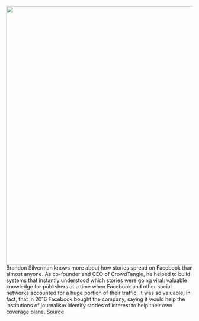 <img src='https://cdn.vox-cdn.com/thumbor/aHwsGDQoI7BVSGCoNJ11TUwDc8s=/0x0:2040x1360/1200x800/filters:focal(857x517:1183x843)/cdn.vox-cdn.com/uploads/chorus_image/image/70608703/VRG_Illo_STK010_K_Radtke_Ukraine_laptop.0.jpg' width='700px' /><br/>
Brandon Silverman knows more about how stories spread on Facebook than almost anyone. As co-founder and CEO of CrowdTangle, he helped to build systems that instantly understood which stories were going viral: valuable knowledge for publishers at a time when Facebook and other social networks accounted for a huge portion of their traffic. It was so valuable, in fact, that in 2016 Facebook bought the company, saying it would help the institutions of journalism identify stories of interest to help their own coverage plans.
<a href='https://www.theverge.com/2022/3/11/22972002/russia-ukraine-meta-facebook-youtube-tiktok-data-crowdtangle-ceo-interview'> Source <a/>